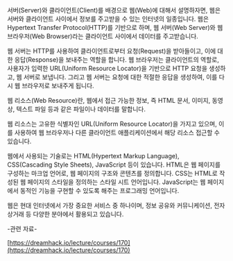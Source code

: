 서버(Server)와 클라이언트(Client)를 배경으로 웹(Web)에 대해서 설명하자면, 웹은 서버와 클라이언트 사이에서 정보를 주고받을 수 있는 인터넷의 일종입니다. 웹은 Hypertext Transfer Protocol(HTTP)를 기반으로 하며, 웹 서버(Web Server)와 웹 브라우저(Web Browser)라는 클라이언트 사이에서 데이터를 주고받습니다.

웹 서버는 HTTP를 사용하여 클라이언트로부터 요청(Request)을 받아들이고, 이에 대한 응답(Response)을 보내주는 역할을 합니다. 웹 브라우저는 클라이언트의 역할로, 사용자가 입력한 URL(Uniform Resource Locator)을 기반으로 HTTP 요청을 생성하고, 웹 서버로 보냅니다. 그리고 웹 서버는 요청에 대한 적절한 응답을 생성하여, 이를 다시 웹 브라우저로 보내주게 됩니다.

웹 리소스(Web Resource)란, 웹에서 접근 가능한 정보, 즉 HTML 문서, 이미지, 동영상, 텍스트 파일 등과 같은 파일이나 데이터를 말합니다.

웹 리소스는 고유한 식별자인 URL(Uniform Resource Locator)을 가지고 있으며, 이를 사용하여 웹 브라우저나 다른 클라이언트 애플리케이션에서 해당 리소스 접근할 수 있습니다.

웹에서 사용되는 기술로는 HTML(Hypertext Markup Language), CSS(Cascading Style Sheets), JavaScript 등이 있습니다. HTML은 웹 페이지를 구성하는 마크업 언어로, 웹 페이지의 구조와 콘텐츠를 정의합니다. CSS는 HTML로 작성된 웹 페이지의 스타일을 정의하는 스타일 시트 언어입니다. JavaScript는 웹 페이지에서 동적인 기능을 구현할 수 있도록 해주는 프로그래밍 언어입니다.

웹은 현대 인터넷에서 가장 중요한 서비스 중 하나이며, 정보 공유와 커뮤니케이션, 전자상거래 등 다양한 분야에서 활용되고 있습니다.

-관련 자료-

[https://dreamhack.io/lecture/courses/170](https://dreamhack.io/lecture/courses/170)
